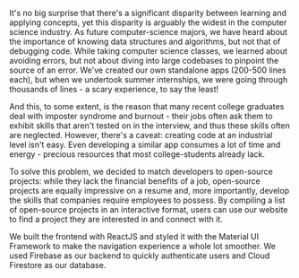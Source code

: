 It's no big surprise that there's a significant disparity between learning and applying concepts, yet this disparity is arguably the widest in the computer science industry. As future computer-science majors, we have heard about the importance of knowing data structures and algorithms, but not that of debugging code. While taking computer science classes, we learned about avoiding errors, but not about diving into large codebases to pinpoint the source of an error. We've created our own standalone apps (200-500 lines each), but when we undertook summer internships, we were going through thousands of lines - a scary experience, to say the least!

And this, to some extent, is the reason that many recent college graduates deal with imposter syndrome and burnout - their jobs often ask them to exhibit skills that aren't tested on in the interview, and thus these skills often are neglected. However, there's a caveat: creating code at an industrial level isn't easy. Even developing a similar app consumes a lot of time and energy - precious resources that most college-students already lack. 

To solve this problem, we decided to match developers to open-source projects: while they lack the financial benefits of a job, open-source projects are equally impressive on a resume and, more importantly, develop the skills that companies require employees to possess. By compiling a list of open-source projects in an interactive format, users can use our website to find a project they are interested in and connect with it.

We built the frontend with ReactJS and styled it with the Material UI Framework to make the navigation experience a whole lot smoother. We used Firebase as our backend to quickly authenticate users and Cloud Firestore as our database.
